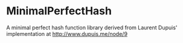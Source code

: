 # MinimalPerfectHash
A minimal perfect hash function library derived from Laurent Dupuis' implementation at http://www.dupuis.me/node/9
